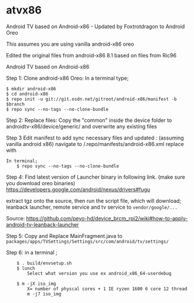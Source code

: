 # atvx86

Android TV based on Android-x86  -  Updated by Foxtrotdragon to Android Oreo

This assumes you are using vanilla android-x86 oreo  

Edited the original files from android-x86 8.1 based on files from Ric96

Android TV based on Android-x86


Step 1: Clone android-x86 Oreo:
	In a terminal type;
	
	$ mkdir android-x86
	$ cd android-x86
	$ repo init -u git://git.osdn.net/gitroot/android-x86/manifest -b $branch
	$ repo sync --no-tags --no-clone-bundle



Step 2: Replace files:
   Copy the "common" inside the device folder to androidtv-x86/device/generic/ and overwrite any existing files
   
Step 3 Edit manifest to add sync necessary files and updated : 
	(assuming vanilla android x86) navigate to /.repo/manifests/android-x86.xml 
	replace <remove-project name="device/google/atv" />
	with <!--remove-project name="device/google/atv" /-->
	
	In terminal;
		$ repo sync --no-tags --no-clone-bundle
     
Step 4: 
   Find latest version of Launcher binary in following link. (make sure you download oreo binaries)
   https://developers.google.com/android/nexus/drivers#fugu
   
   extract tgz onto the source, then run the script file, which will download; 
   leanback launcher, remote service and tv service to ```vendor/google/...```
   
   Source: https://github.com/peyo-hd/device_brcm_rpi2/wiki#how-to-apply-android-tv-leanback-launcher
   
Step 5:
   Copy and Replace MainFragment.java to ```packages/apps/TVSettings/Settings/src/com/android/tv/settings/```
  
Step 6:
	in a terminal ; 
	
		$ . build/envsetup.sh
		$ lunch
			Select what version you use ex android_x86_64-userdebug
			
		$ m -jX iso_img
			X= number of physcal cores + 1 IE ryzen 1600 6 core 12 thread
			m -j7 iso_img 
